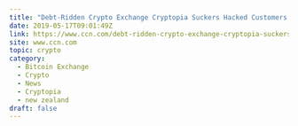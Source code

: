 ```yaml
---
title: "Debt-Ridden Crypto Exchange Cryptopia Suckers Hacked Customers Again"
date: 2019-05-17T09:01:49Z
link: https://www.ccn.com/debt-ridden-crypto-exchange-cryptopia-suckers-hacked-customers-again?utm_medium=RSS&utm_source=hune
site: www.ccn.com
topic: crypto
category:
  - Bitcoin Exchange
  - Crypto
  - News
  - Cryptopia
  - new zealand
draft: false
---
```

